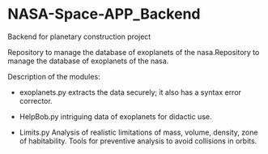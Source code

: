 # NASA-Space-APP_Backend
Backend for planetary construction project

Repository to manage the database of exoplanets of the nasa.Repository to manage the database of exoplanets of the nasa.

Description of the modules:

* exoplanets.py extracts the data securely; it also has a syntax error corrector.

* HelpBob.py intriguing data of exoplanets for didactic use.

* Limits.py Analysis of realistic limitations of mass, volume, density, zone of habitability. Tools for preventive analysis to avoid collisions in orbits.
